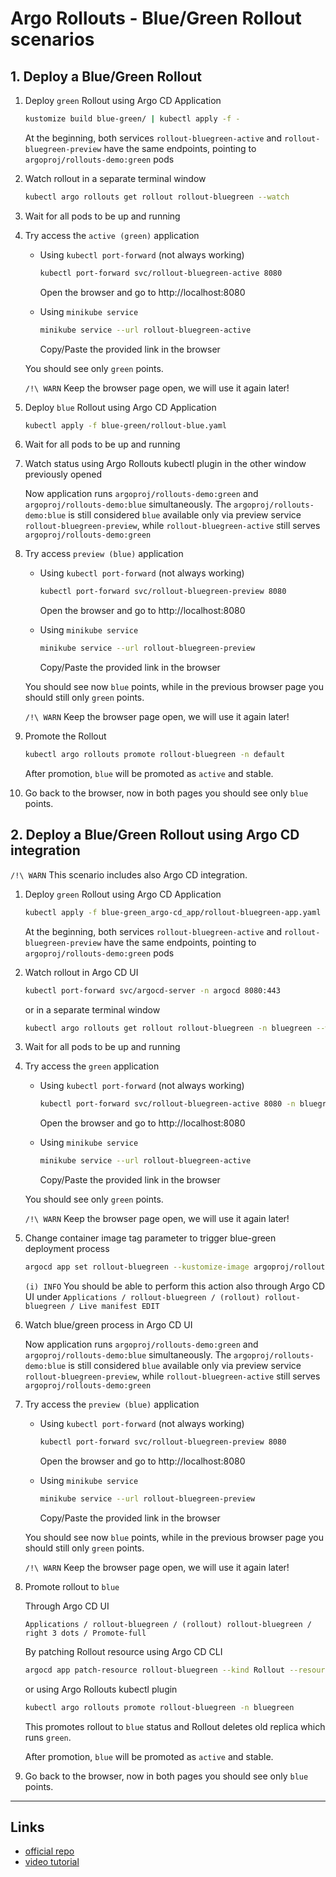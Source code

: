 
# Argo Rollouts - Blue/Green Rollout scenarios

## 1. Deploy a Blue/Green Rollout

1. Deploy `green` Rollout using Argo CD Application

    ```bash
    kustomize build blue-green/ | kubectl apply -f -
    ```

    At the beginning, both services `rollout-bluegreen-active` and `rollout-bluegreen-preview` have the same endpoints, pointing to `argoproj/rollouts-demo:green` pods

1. Watch rollout in a separate terminal window

    ```bash
    kubectl argo rollouts get rollout rollout-bluegreen --watch
    ```

1. Wait for all pods to be up and running

1. Try access the `active (green)` application

    - Using `kubectl port-forward` (not always working)
        ```bash
        kubectl port-forward svc/rollout-bluegreen-active 8080
        ```
        Open the browser and go to http://localhost:8080

    - Using `minikube service`
        ```bash
        minikube service --url rollout-bluegreen-active
        ```
        Copy/Paste the provided link in the browser

    You should see only `green` points.

    `/!\ WARN` Keep the browser page open, we will use it again later!

1. Deploy `blue` Rollout using Argo CD Application

    ```bash
    kubectl apply -f blue-green/rollout-blue.yaml
    ```

1. Wait for all pods to be up and running

1. Watch status using Argo Rollouts kubectl plugin in the other window previously opened

    Now application runs `argoproj/rollouts-demo:green` and `argoproj/rollouts-demo:blue` simultaneously. The `argoproj/rollouts-demo:blue` is still considered `blue` available only via preview service `rollout-bluegreen-preview`, while `rollout-bluegreen-active` still serves `argoproj/rollouts-demo:green`

1. Try access `preview (blue)` application

    - Using `kubectl port-forward` (not always working)
        ```bash
        kubectl port-forward svc/rollout-bluegreen-preview 8080
        ```
        Open the browser and go to http://localhost:8080

    - Using `minikube service`
        ```bash
        minikube service --url rollout-bluegreen-preview
        ```
        Copy/Paste the provided link in the browser

    You should see now `blue` points, while in the previous browser page you should still only `green` points.

    `/!\ WARN` Keep the browser page open, we will use it again later!

1. Promote the Rollout

    ```bash
    kubectl argo rollouts promote rollout-bluegreen -n default
    ```

    After promotion, `blue` will be promoted as `active` and stable.

1. Go back to the browser, now in both pages you should see only `blue` points.

## 2. Deploy a Blue/Green Rollout using Argo CD integration

`/!\ WARN` This scenario includes also Argo CD integration.

1. Deploy `green` Rollout using Argo CD Application

    ```bash
    kubectl apply -f blue-green_argo-cd_app/rollout-bluegreen-app.yaml
    ```

    At the beginning, both services `rollout-bluegreen-active` and `rollout-bluegreen-preview` have the same endpoints, pointing to `argoproj/rollouts-demo:green` pods

1. Watch rollout in Argo CD UI

    ```bash
    kubectl port-forward svc/argocd-server -n argocd 8080:443
    ```

    or in a separate terminal window

    ```bash
    kubectl argo rollouts get rollout rollout-bluegreen -n bluegreen --watch
    ```

1. Wait for all pods to be up and running

1. Try access the `green` application

    - Using `kubectl port-forward` (not always working)
        ```bash
        kubectl port-forward svc/rollout-bluegreen-active 8080 -n bluegreen
        ```
        Open the browser and go to http://localhost:8080

    - Using `minikube service`
        ```bash
        minikube service --url rollout-bluegreen-active
        ```
        Copy/Paste the provided link in the browser

    You should see only `green` points.

    `/!\ WARN` Keep the browser page open, we will use it again later!

1. Change container image tag parameter to trigger blue-green deployment process

    ```bash
    argocd app set rollout-bluegreen --kustomize-image argoproj/rollouts-demo:blue
    ```

    `(i) INFO` You should be able to perform this action also through Argo CD UI under `Applications / rollout-bluegreen / (rollout) rollout-bluegreen / Live manifest EDIT`

1. Watch blue/green process in Argo CD UI

    Now application runs `argoproj/rollouts-demo:green` and `argoproj/rollouts-demo:blue` simultaneously. The `argoproj/rollouts-demo:blue` is still considered `blue` available only via preview service `rollout-bluegreen-preview`, while `rollout-bluegreen-active` still serves `argoproj/rollouts-demo:green`

1. Try access the `preview (blue)` application

    - Using `kubectl port-forward` (not always working)
        ```bash
        kubectl port-forward svc/rollout-bluegreen-preview 8080
        ```
        Open the browser and go to http://localhost:8080

    - Using `minikube service`
        ```bash
        minikube service --url rollout-bluegreen-preview
        ```
        Copy/Paste the provided link in the browser

    You should see now `blue` points, while in the previous browser page you should still only `green` points.

    `/!\ WARN` Keep the browser page open, we will use it again later!

1. Promote rollout to `blue` 

    Through Argo CD UI
  
    `Applications / rollout-bluegreen / (rollout) rollout-bluegreen / right 3 dots / Promote-full`

    By patching Rollout resource using Argo CD CLI

    ```bash
    argocd app patch-resource rollout-bluegreen --kind Rollout --resource-name rollout-bluegreen --patch '{ "status": { "verifyingPreview": false } }' --patch-type 'application/merge-patch+json'
    ```

    or using Argo Rollouts kubectl plugin

    ```bash
    kubectl argo rollouts promote rollout-bluegreen -n bluegreen
    ```

    This promotes rollout to `blue` status and Rollout deletes old replica which runs `green`.

    After promotion, `blue` will be promoted as `active` and stable.

1. Go back to the browser, now in both pages you should see only `blue` points.

---

## Links

- [official repo](https://github.com/bygui86/argocd-example-apps/tree/master/blue-green)
- [video tutorial](https://www.youtube.com/watch?v=krDxDz4V4Tg)
